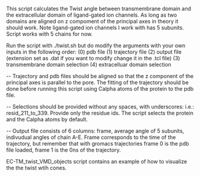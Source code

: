 This script calculates the Twist angle between transmembrane domain and the extracellular domain of ligand-gated ion channels. As long as two domains are aligned on z compoment of the principal axes in theory it should work. Note ligand-gated ion channels I work with has 5 subunits. Script works with 5 chains for now.


Run the script with ./twist.sh but do modify the arguments with your own inputs in the following order:
(0) pdb file
(1) trajectory file
(2) output file (extension set as .dat if you want to modify change it in the .tcl file)
(3) transmembrane domain selection
(4) extracelluar domain selection


-- Trajectory and pdb files should be aligned so that the z component of the principal axes is parallel to the pore. The fitting of the trajectory should be done before running this script using Calpha atoms of the protein to the pdb file.
 
-- Selections should be provided without any spaces, with underscores: i.e.: resid_211_to_339. Provide only the residue ids. The script selects the protein and the Calpha atoms by default. 

-- Output file consists of 6 columns: frame, average angle of 5 subunits, indivudual angles of chain A-E. Frame corresponds to the time of the trajectory, but remember that with gromacs trajectories frame 0 is the pdb file loaded, frame 1 is the 0ns of the trajectory.

EC-TM_twist_VMD_objects script contains an example of how to visualize the the twist wtih cones.